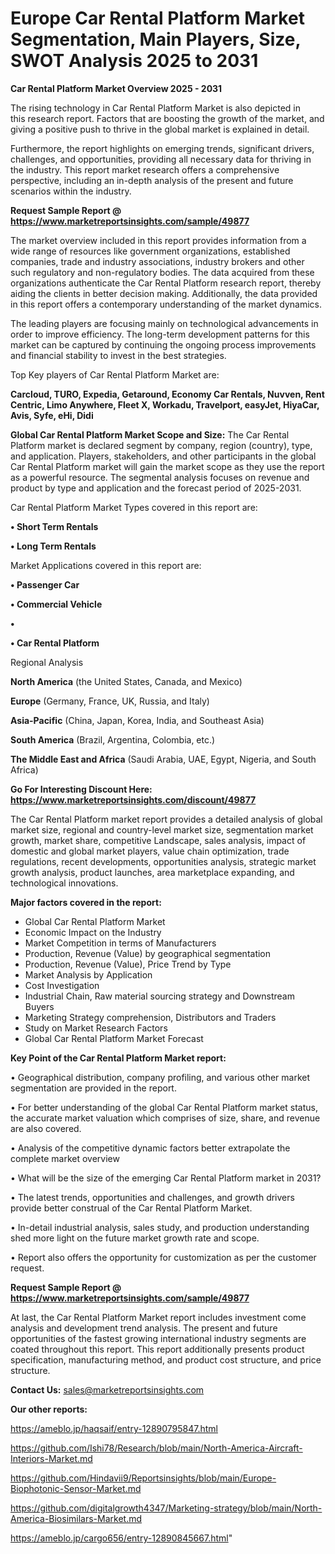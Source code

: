 # Europe Car Rental Platform Market Segmentation, Main Players, Size, SWOT Analysis 2025 to 2031

<Strong> Car Rental Platform Market Overview 2025 - 2031</strong>

The rising technology in Car Rental Platform Market is also depicted in this research report. Factors that are boosting the growth of the market, and giving a positive push to thrive in the global market is explained in detail.

Furthermore, the report highlights on emerging trends, significant drivers, challenges, and opportunities, providing all necessary data for thriving in the industry. This report market research offers a comprehensive perspective, including an in-depth analysis of the present and future scenarios within the industry.

<strong>Request Sample Report @ <a href=https://www.marketreportsinsights.com/sample/49877>https://www.marketreportsinsights.com/sample/49877</a></strong>

The market overview included in this report provides information from a wide range of resources like government organizations, established companies, trade and industry associations, industry brokers and other such regulatory and non-regulatory bodies. The data acquired from these organizations authenticate the Car Rental Platform research report, thereby aiding the clients in better decision making. Additionally, the data provided in this report offers a contemporary understanding of the market dynamics.

The leading players are focusing mainly on technological advancements in order to improve efficiency. The long-term development patterns for this market can be captured by continuing the ongoing process improvements and financial stability to invest in the best strategies.

Top Key players of Car Rental Platform Market are:

<strong>Carcloud, TURO, Expedia, Getaround, Economy Car Rentals, Nuvven, Rent Centric, Limo Anywhere, Fleet X, Workadu, Travelport, easyJet, HiyaCar, Avis, Syfe, eHi, Didi</strong>

<strong><b>Global Car Rental Platform Market Scope and Size:</b></strong>
The Car Rental Platform market is declared segment by company, region (country), type, and application. Players, stakeholders, and other participants in the global Car Rental Platform market will gain the market scope as they use the report as a powerful resource. The segmental analysis focuses on revenue and product by type and application and the forecast period of 2025-2031.

Car Rental Platform Market Types covered in this report are:

<strong>•  Short Term Rentals

•  Long Term Rentals</strong>

Market Applications covered in this report are:

<strong>•  Passenger Car

•  Commercial Vehicle

•  

•  Car Rental Platform</strong> 

Regional Analysis

<strong>North America</strong> (the United States, Canada, and Mexico)

<strong>Europe</strong> (Germany, France, UK, Russia, and Italy)

<strong>Asia-Pacific</strong> (China, Japan, Korea, India, and Southeast Asia)

<strong>South America</strong> (Brazil, Argentina, Colombia, etc.)

<strong>The Middle East and Africa</strong> (Saudi Arabia, UAE, Egypt, Nigeria, and South Africa)

<strong>Go For Interesting Discount Here: <a href=https://www.marketreportsinsights.com/discount/49877>https://www.marketreportsinsights.com/discount/49877</a></strong>

The Car Rental Platform market report provides a detailed analysis of global market size, regional and country-level market size, segmentation market growth, market share, competitive Landscape, sales analysis, impact of domestic and global market players, value chain optimization, trade regulations, recent developments, opportunities analysis, strategic market growth analysis, product launches, area marketplace expanding, and technological innovations.

<strong><b>Major factors covered in the report:</b></strong>
<ul>
  <li>Global Car Rental Platform Market </li>
  <li>Economic Impact on the Industry</li>
  <li>Market Competition in terms of Manufacturers</li>
  <li>Production, Revenue (Value) by geographical segmentation</li>
  <li>Production, Revenue (Value), Price Trend by Type</li>
  <li>Market Analysis by Application</li>
  <li>Cost Investigation</li>
  <li>Industrial Chain, Raw material sourcing strategy and Downstream Buyers</li>
  <li>Marketing Strategy comprehension, Distributors and Traders</li>
  <li>Study on Market Research Factors</li>
  <li>Global Car Rental Platform Market Forecast</li>
</ul>

<strong><b>Key Point of the Car Rental Platform Market report:</b></strong>

• Geographical distribution, company profiling, and various other market segmentation are provided in the report.

• For better understanding of the global Car Rental Platform market status, the accurate market valuation which comprises of size, share, and revenue are also covered.

• Analysis of the competitive dynamic factors better extrapolate the complete market overview

• What will be the size of the emerging Car Rental Platform market in 2031?

• The latest trends, opportunities and challenges, and growth drivers provide better construal of the Car Rental Platform Market.

• In-detail industrial analysis, sales study, and production understanding shed more light on the future market growth rate and scope.

• Report also offers the opportunity for customization as per the customer request.

<strong>Request Sample Report @ <a href=https://www.marketreportsinsights.com/sample/49877>https://www.marketreportsinsights.com/sample/49877</a></strong>

At last, the Car Rental Platform Market report includes investment come analysis and development trend analysis. The present and future opportunities of the fastest growing international industry segments are coated throughout this report. This report additionally presents product specification, manufacturing method, and product cost structure, and price structure.

<strong>Contact Us:</strong>
sales@marketreportsinsights.com

<strong>Our other reports:</strong>

<a href=https://ameblo.jp/haqsaif/entry-12890795847.html>https://ameblo.jp/haqsaif/entry-12890795847.html</a>

<a href=https://github.com/Ishi78/Research/blob/main/North-America-Aircraft-Interiors-Market.md>https://github.com/Ishi78/Research/blob/main/North-America-Aircraft-Interiors-Market.md</a>

<a href=https://github.com/Hindavii9/Reportsinsights/blob/main/Europe-Biophotonic-Sensor-Market.md>https://github.com/Hindavii9/Reportsinsights/blob/main/Europe-Biophotonic-Sensor-Market.md</a>

<a href=https://github.com/digitalgrowth4347/Marketing-strategy/blob/main/North-America-Biosimilars-Market.md>https://github.com/digitalgrowth4347/Marketing-strategy/blob/main/North-America-Biosimilars-Market.md</a>

<a href=https://ameblo.jp/cargo656/entry-12890845667.html>https://ameblo.jp/cargo656/entry-12890845667.html</a>"
